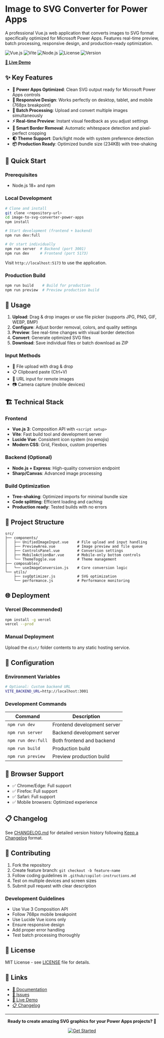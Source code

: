 # Image to SVG Converter for Power Apps

A professional Vue.js web application that converts images to SVG format specifically optimized for Microsoft Power Apps. Features real-time preview, batch processing, responsive design, and production-ready optimization.

![Vue.js](https://img.shields.io/badge/Vue.js-3.5-4FC08D?style=flat-square&logo=vue.js&logoColor=white)
![Vite](https://img.shields.io/badge/Vite-6.0-646CFF?style=flat-square&logo=vite&logoColor=white)
![Node.js](https://img.shields.io/badge/Node.js-Backend-339933?style=flat-square&logo=node.js&logoColor=white)
![License](https://img.shields.io/badge/License-MIT-green.svg?style=flat-square)
![Version](https://img.shields.io/badge/Version-1.5.0-blue?style=flat-square)

**[🚀 Live Demo](https://image-to-svg-converter-power-apps.vercel.app/)**

## ✨ Key Features

- **🎯 Power Apps Optimized**: Clean SVG output ready for Microsoft Power Apps controls
- **📱 Responsive Design**: Works perfectly on desktop, tablet, and mobile (768px breakpoint)
- **🔄 Batch Processing**: Upload and convert multiple images simultaneously
- **⚡ Real-time Preview**: Instant visual feedback as you adjust settings
- **🎨 Smart Border Removal**: Automatic whitespace detection and pixel-perfect cropping
- **🌓 Theme Support**: Dark/light mode with system preference detection
- **📦 Production Ready**: Optimized bundle size (234KB) with tree-shaking

## 🚀 Quick Start

### Prerequisites
- Node.js 18+ and npm

### Local Development
```bash
# Clone and install
git clone <repository-url>
cd image-to-svg-converter-power-apps
npm install

# Start development (frontend + backend)
npm run dev:full

# Or start individually
npm run server  # Backend (port 3001)
npm run dev     # Frontend (port 5173)
```

Visit `http://localhost:5173` to use the application.

### Production Build
```bash
npm run build    # Build for production
npm run preview  # Preview production build
```

## 📖 Usage

1. **Upload**: Drag & drop images or use file picker (supports JPG, PNG, GIF, WEBP, BMP)
2. **Configure**: Adjust border removal, colors, and quality settings
3. **Preview**: See real-time changes with visual border detection
4. **Convert**: Generate optimized SVG files
5. **Download**: Save individual files or batch download as ZIP

### Input Methods
- 📁 File upload with drag & drop
- 📋 Clipboard paste (Ctrl+V)
- 🔗 URL input for remote images
- 📷 Camera capture (mobile devices)

## 🏗️ Technical Stack

### Frontend
- **Vue.js 3**: Composition API with `<script setup>`
- **Vite**: Fast build tool and development server
- **Lucide Vue**: Consistent icon system (no emojis)
- **Modern CSS**: Grid, Flexbox, custom properties

### Backend (Optional)
- **Node.js + Express**: High-quality conversion endpoint
- **Sharp/Canvas**: Advanced image processing

### Build Optimization
- **Tree-shaking**: Optimized imports for minimal bundle size
- **Code splitting**: Efficient loading and caching
- **Production ready**: Tested builds with no errors

## 📁 Project Structure

```
src/
├── components/
│   ├── UnifiedImageInput.vue    # File upload and input handling
│   ├── PreviewArea.vue          # Image preview and file queue
│   ├── ControlsPanel.vue        # Conversion settings
│   ├── MobileActionBar.vue      # Mobile-only bottom controls
│   └── ThemeToggle.vue          # Theme management
├── composables/
│   └── useImageConversion.js    # Core conversion logic
└── utils/
    ├── svgOptimizer.js          # SVG optimization
    └── performance.js           # Performance monitoring
```

## 🌐 Deployment

### Vercel (Recommended)
```bash
npm install -g vercel
vercel --prod
```

### Manual Deployment
Upload the `dist/` folder contents to any static hosting service.

## 📝 Configuration

### Environment Variables
```bash
# Optional: Custom backend URL
VITE_BACKEND_URL=http://localhost:3001
```

### Development Commands
| Command | Description |
|---------|-------------|
| `npm run dev` | Frontend development server |
| `npm run server` | Backend development server |
| `npm run dev:full` | Both frontend and backend |
| `npm run build` | Production build |
| `npm run preview` | Preview production build |

## 🔧 Browser Support

- ✅ Chrome/Edge: Full support
- ✅ Firefox: Full support  
- ✅ Safari: Full support
- ✅ Mobile browsers: Optimized experience

## 📋 Changelog

See [CHANGELOG.md](CHANGELOG.md) for detailed version history following [Keep a Changelog](https://keepachangelog.com/en/1.0.0/) format.

## 🤝 Contributing

1. Fork the repository
2. Create feature branch: `git checkout -b feature-name`
3. Follow coding guidelines in `.github/copilot-instructions.md`
4. Test on multiple devices and screen sizes
5. Submit pull request with clear description

### Development Guidelines
- Use Vue 3 Composition API
- Follow 768px mobile breakpoint
- Use Lucide Vue icons only
- Ensure responsive design
- Add proper error handling
- Test batch processing thoroughly

## 📄 License

MIT License - see [LICENSE](LICENSE) file for details.

## 🔗 Links

- [📖 Documentation](README.md)
- [🐛 Issues](https://github.com/yourusername/image-to-svg-converter-power-apps/issues)
- [🎯 Live Demo](https://image-to-svg-converter-power-apps.vercel.app/)
- [📋 Changelog](CHANGELOG.md)

---

<div align="center">

**Ready to create amazing SVG graphics for your Power Apps projects? 🎨**

[![Get Started](https://img.shields.io/badge/Get_Started-4FC08D?style=for-the-badge&logo=vue.js&logoColor=white)](https://image-to-svg-converter-power-apps.vercel.app/)

</div>
